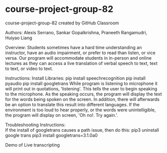 # course-project-group-82
course-project-group-82 created by GitHub Classroom

Authors: Alexis Serrano, Sankar Gopalkrishna, Praneeth Rangamudri, Huiyao Liang

Overview:
Students sometimes have a hard time understanding an instructor, have an audio impairment, or prefer to read than listen, or vice versa. Our program will accommodate students in in-person and online lectures as they can access a live translation of verbal speech to text, text to text, or video to text.

Instructions:
    Install Libraries:
        pip install speechrecognition
        pip install pyaudio
        pip install googletrans
    While program is listening to microphone it will print out in quotations, 'listening'. This tells the user to begin speaking to the microphone. As the speaking occurs, the program will display the text for the words being spoken on the screen. In addition, there will afterwards be an option to translate this result into different languages. If the environment is too loud to hear properly, or the words were unintelligible, the program will display on screen, 'Oh no!. Try again.'.

Troubleshooting Instructions:  
    If the install of googletrans causes a path issue, then do this:
        pip3 uninstall google trans
        pip3 install googletrans=3.1.0a0
        
 Demo of Live transcripting
    



